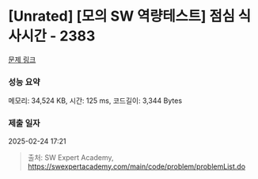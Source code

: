 # [Unrated] [모의 SW 역량테스트] 점심 식사시간 - 2383 

[문제 링크](https://swexpertacademy.com/main/code/problem/problemDetail.do?contestProbId=AV5-BEE6AK0DFAVl) 

### 성능 요약

메모리: 34,524 KB, 시간: 125 ms, 코드길이: 3,344 Bytes

### 제출 일자

2025-02-24 17:21



> 출처: SW Expert Academy, https://swexpertacademy.com/main/code/problem/problemList.do